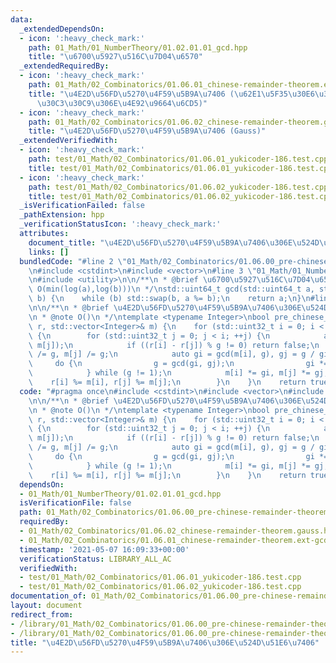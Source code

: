 ```yaml
---
data:
  _extendedDependsOn:
  - icon: ':heavy_check_mark:'
    path: 01_Math/01_NumberTheory/01.02.01.01_gcd.hpp
    title: "\u6700\u5927\u516C\u7D04\u6570"
  _extendedRequiredBy:
  - icon: ':heavy_check_mark:'
    path: 01_Math/02_Combinatorics/01.06.01_chinese-remainder-theorem.ext-gcd.hpp
    title: "\u4E2D\u56FD\u5270\u4F59\u5B9A\u7406 (\u62E1\u5F35\u30E6\u30FC\u30AF\u30EA\
      \u30C3\u30C9\u306E\u4E92\u9664\u6CD5)"
  - icon: ':heavy_check_mark:'
    path: 01_Math/02_Combinatorics/01.06.02_chinese-remainder-theorem.gauss.hpp
    title: "\u4E2D\u56FD\u5270\u4F59\u5B9A\u7406 (Gauss)"
  _extendedVerifiedWith:
  - icon: ':heavy_check_mark:'
    path: test/01_Math/02_Combinatorics/01.06.01_yukicoder-186.test.cpp
    title: test/01_Math/02_Combinatorics/01.06.01_yukicoder-186.test.cpp
  - icon: ':heavy_check_mark:'
    path: test/01_Math/02_Combinatorics/01.06.02_yukicoder-186.test.cpp
    title: test/01_Math/02_Combinatorics/01.06.02_yukicoder-186.test.cpp
  _isVerificationFailed: false
  _pathExtension: hpp
  _verificationStatusIcon: ':heavy_check_mark:'
  attributes:
    document_title: "\u4E2D\u56FD\u5270\u4F59\u5B9A\u7406\u306E\u524D\u51E6\u7406"
    links: []
  bundledCode: "#line 2 \"01_Math/02_Combinatorics/01.06.00_pre-chinese-remainder-theorem.hpp\"\
    \n#include <cstdint>\n#include <vector>\n#line 3 \"01_Math/01_NumberTheory/01.02.01.01_gcd.hpp\"\
    \n#include <utility>\n\n/**\n * @brief \u6700\u5927\u516C\u7D04\u6570\n * @note\
    \ O(min(log(a),log(b)))\n */\nstd::uint64_t gcd(std::uint64_t a, std::uint64_t\
    \ b) {\n    while (b) std::swap(b, a %= b);\n    return a;\n}\n#line 5 \"01_Math/02_Combinatorics/01.06.00_pre-chinese-remainder-theorem.hpp\"\
    \n\n/**\n * @brief \u4E2D\u56FD\u5270\u4F59\u5B9A\u7406\u306E\u524D\u51E6\u7406\
    \n * @note O()\n */\ntemplate <typename Integer>\nbool pre_chinese_remainder_theorem(std::vector<Integer>&\
    \ r, std::vector<Integer>& m) {\n    for (std::uint32_t i = 0; i < r.size(); ++i)\
    \ {\n        for (std::uint32_t j = 0; j < i; ++j) {\n            auto g = gcd(m[i],\
    \ m[j]);\n            if ((r[i] - r[j]) % g != 0) return false;\n            m[i]\
    \ /= g, m[j] /= g;\n            auto gi = gcd(m[i], g), gj = g / gi;\n       \
    \     do {\n                g = gcd(gi, gj);\n                gi *= g, gj /= g;\n\
    \            } while (g != 1);\n            m[i] *= gi, m[j] *= gj;\n        \
    \    r[i] %= m[i], r[j] %= m[j];\n        }\n    }\n    return true;\n}\n"
  code: "#pragma once\n#include <cstdint>\n#include <vector>\n#include \"../01_NumberTheory/01.02.01.01_gcd.hpp\"\
    \n\n/**\n * @brief \u4E2D\u56FD\u5270\u4F59\u5B9A\u7406\u306E\u524D\u51E6\u7406\
    \n * @note O()\n */\ntemplate <typename Integer>\nbool pre_chinese_remainder_theorem(std::vector<Integer>&\
    \ r, std::vector<Integer>& m) {\n    for (std::uint32_t i = 0; i < r.size(); ++i)\
    \ {\n        for (std::uint32_t j = 0; j < i; ++j) {\n            auto g = gcd(m[i],\
    \ m[j]);\n            if ((r[i] - r[j]) % g != 0) return false;\n            m[i]\
    \ /= g, m[j] /= g;\n            auto gi = gcd(m[i], g), gj = g / gi;\n       \
    \     do {\n                g = gcd(gi, gj);\n                gi *= g, gj /= g;\n\
    \            } while (g != 1);\n            m[i] *= gi, m[j] *= gj;\n        \
    \    r[i] %= m[i], r[j] %= m[j];\n        }\n    }\n    return true;\n}"
  dependsOn:
  - 01_Math/01_NumberTheory/01.02.01.01_gcd.hpp
  isVerificationFile: false
  path: 01_Math/02_Combinatorics/01.06.00_pre-chinese-remainder-theorem.hpp
  requiredBy:
  - 01_Math/02_Combinatorics/01.06.02_chinese-remainder-theorem.gauss.hpp
  - 01_Math/02_Combinatorics/01.06.01_chinese-remainder-theorem.ext-gcd.hpp
  timestamp: '2021-05-07 16:09:33+00:00'
  verificationStatus: LIBRARY_ALL_AC
  verifiedWith:
  - test/01_Math/02_Combinatorics/01.06.01_yukicoder-186.test.cpp
  - test/01_Math/02_Combinatorics/01.06.02_yukicoder-186.test.cpp
documentation_of: 01_Math/02_Combinatorics/01.06.00_pre-chinese-remainder-theorem.hpp
layout: document
redirect_from:
- /library/01_Math/02_Combinatorics/01.06.00_pre-chinese-remainder-theorem.hpp
- /library/01_Math/02_Combinatorics/01.06.00_pre-chinese-remainder-theorem.hpp.html
title: "\u4E2D\u56FD\u5270\u4F59\u5B9A\u7406\u306E\u524D\u51E6\u7406"
---
```

